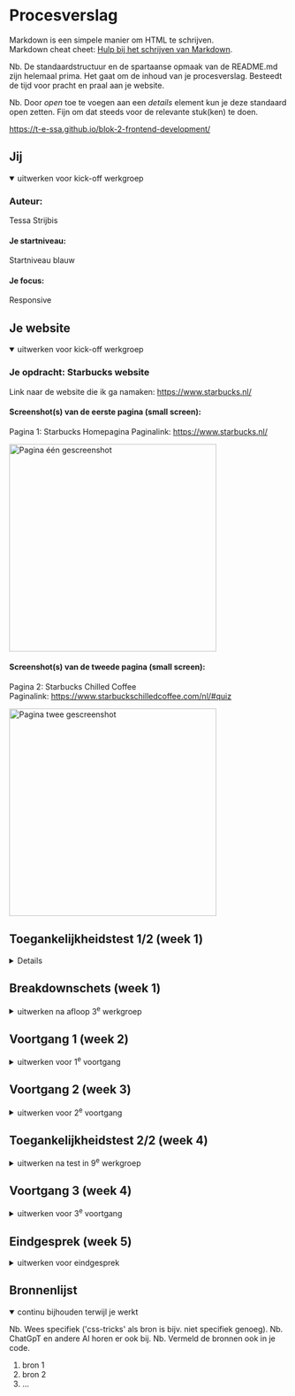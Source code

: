 # Procesverslag
Markdown is een simpele manier om HTML te schrijven.  
Markdown cheat cheet: [Hulp bij het schrijven van Markdown](https://github.com/adam-p/markdown-here/wiki/Markdown-Cheatsheet).

Nb. De standaardstructuur en de spartaanse opmaak van de README.md zijn helemaal prima. Het gaat om de inhoud van je procesverslag. Besteedt de tijd voor pracht en praal aan je website.

Nb. Door *open* toe te voegen aan een *details* element kun je deze standaard open zetten. Fijn om dat steeds voor de relevante stuk(ken) te doen.

https://t-e-ssa.github.io/blok-2-frontend-development/



## Jij

<details open>
  <summary>uitwerken voor kick-off werkgroep</summary>

  ### Auteur:
  Tessa Strijbis

  #### Je startniveau:
  Startniveau blauw

  #### Je focus:
  Responsive
 
</details>





## Je website

<details open>
  <summary>uitwerken voor kick-off werkgroep</summary>

  ### Je opdracht: Starbucks website
  Link naar de website die ik ga namaken: https://www.starbucks.nl/

  #### Screenshot(s) van de eerste pagina (small screen): 
  Pagina 1: Starbucks Homepagina 
  Paginalink: https://www.starbucks.nl/

  <img src="readme-images/pagina_1.png" width="375px" alt="Pagina één gescreenshot">
  
  
  #### Screenshot(s) van de tweede pagina (small screen):
  Pagina 2: Starbucks Chilled Coffee   
  Paginalink: https://www.starbuckschilledcoffee.com/nl/#quiz

  <img src="readme-images/pagina_2.png" width="375px" alt="Pagina twee gescreenshot">
</details>



## Toegankelijkheidstest 1/2 (week 1)

<details>
  Website starbucks.nl
Test 1 door Tessa Strijbis

**Content**
1.	Duidelijk taalgebruik en vermijd stijlfiguren, idiomen en ingewikkelde metaforen.
2.	Zorg ervoor dat de inhoud van knoppen, links en labels (in formulieren) uniek en beschrijvend zijn. 

Opmerkingen - Content
Op de site van Starbucks op een “Nederlandse” versie worden soms ook Engelse termen gebruikt. Dit is bijvoorbeeld terug te zien in de hoofdnavigatie bovenaan de pagina, waarbij de volgende onderdelen staan: Menu, Our Coffees, Bezorging, Verantwoordelijkheid, Carrière, Studentenkorting.

Bij het zoeken naar een locatie waar de klant met zijn/haar studentenkaart 20% korting krijgt op één drankje of één food item naar keuze, staan de vestigingen niet op alfabetische volgorde gerangschikt en moet de klant alle vestigingen afgaan om de juiste te kunnen vinden. Sorteren of filteren is hierbij ook niet mogelijk. 

Het taalgebruik verder is over het algemeen niet lastig verwoord en erg duidelijk. 
Wel staan er op de pagina “Onze koffie” veel knoppen die niet direct aangeven waar ze naar toe wijzen. De knoppen hebben dan bijvoorbeeld de namen “Medium Roasts” of “Blonde Roasts”.


**Global code**
1.	Valideer uw HTML.
2.	Gebruik een lang-attribuut op het HTML-element.
3.	Geef elke pagina een unieke titel.
4.	Zorg ervoor dat viewport-zoom niet is uitgeschakeld.

Opmerkingen – Global code
Bij het valideren komen er heel veel info’s, waarschuwingen en een aantal error’s in beeld. Ondanks dat de website goed functioneert, maakt dit het lastiger voor een screenreader om soepel door de website te gaan. Dit zou dus zeker verbeterd mogen worden.
Het HTML-element bevat inderdaad een lang-attribuut. Verder bevat elke pagina een unieke titel en de viewport-zoom is ingeschakeld. 


**Keyboard**
Het is belangrijk dat uw interface en content bediend en genavigeerd kunnen worden met behulp van een toetsenbord. Sommige mensen kunnen geen muis gebruiken of gebruiken andere ondersteunde technologieën die mogelijk niet toestaan om te zweven of nauwkeurig te klikken. 

1.	Zorg dat er een zichtbare focusstijl is voor interactieve elementen die worden genavigeerd (tab en shift + tab) via toetsenbordinvoer. 
2.	Controleer of de focusvolgorde van het toetsenbord overeenkomt met de visuele lay-out. 

Opmerkingen – Keyboard
De focusstijl voor interactieve elementen wordt aangegeven door een groene rand om de elementen heen. Dit is duidelijk zichtbaar.
De focusvolgorde komt over het algemeen overeen met de visuele lay-out, maar toch zijn er plekken die worden overgeslagen als het gaat om de site verkennen met het toetsenbord. Kijk bijvoorbeeld naar de pagina “Onze koffies”. Op deze pagina kom je met alleen het toetsenbord niet bij de knop “Bestel nu”, terwijl dat juist zo’n belangrijke knop is.

**Mobiel en aanraking**
Waar u op moet letten bij mobiele ervaringen. 
1.	Controleer of de site in elke gewenste richting kan worden gedraaid. 
2.	Horizontaal scrollen verwijderen.
3.	Zorg ervoor dat knop- en linkpictogrammen eenvoudig geactiveerd kunnen worden (grootte en positie).
4.	Zorg voor voldoende ruimte tussen interactieve items, zodat er een scrollgebied ontstaat. 

Opmerkingen – Mobiel en aanraking
De Starbucks site ondersteunt zowel portret- als landschapsweergave goed. Horizontaal scrollen is ook niet van toepassing bij de site. Verder zijn de knoppen op de site over het algemeen groot genoeg. De links daarentegen zouden wel extra ruimte mogen krijgen, zodat het voor de gebruiker makkelijker wordt om de juiste aan te kunnen klikken. Tot slot is de ruimte tussen de interactieve items voldoende. 


**Koppen**
Koptekstelementen (h1, h2, h3, etc.) helpen de inhoud van de pagina op te delen in gerelateerde “brokken” informatie. Ze zijn ongelooflijk belangrijk om mensen die ondersteunende technologie gebruiken te helpen de betekenis van een pagina of weergave te begrijpen.

1.	Gebruik kopteksten om inhoud te introduceren.
2.	Gebruik slechts één h1-element per pagina of weergave.
3.	Koptekstelementen moeten in een logische volgorde worden geschreven.
4.	Sla geen kopniveaus over. 

Opmerkingen – Koppen
Koppen worden goed gebruikt om inhoud te introduceren en de pagina’s hebben slechts één h1-element per pagina of weergave. De koppen volgen meestal een logische volgorde, maar soms worden sommige niveaus overgeslagen. Dan wordt er wel gebruik gemaakt van een h2 of een h4, maar dan is er nergens op die pagina een h3 gebruikt.


**Lijsten**
Lijstelementen laten mensen weten of een verzameling items gerelateerd is, of ze opeenvolgend zijn en hoeveel items er in de lijstgroepering aanwezig zijn.

1.	Gebruik lijstelementen (ol-, ul- en di-elementen) voor de lijstinhoud.

Opmerkingen – Lijsten
Lijsten worden meestal correct opgebouwd met ul- en ol-elementen. 


**Afbeeldingen**
Afbeeldingen zijn een veelvoorkomend onderdeel van de meeste websites. Zorg ervoor dat iedereen ervan kan genieten.
1.	Zorg ervoor dat alle img-elementen een alt-attribuut hebben.
2.	Zorg ervoor dat decoratieve afbeeldingen lege attribuutwaarden (null alt) gebruiken.
3.	Bied een tekstueel alternatief voor complexe afbeeldingen zoals grafieken, en kaarten.
4.	Voor afbeeldingen die tekst bevatten, zorg ervoor dat de alt-beschrijving de tekst van de afbeelding bevat.

Opmerkingen – Afbeeldingen
Niet alle afbeeldingen zijn voorzien van een alt-attribuut. Dit is wel erg belangrijk voor het gebruik van een screenreader. Verder heeft de kaart op de homepagina geen beschrijvende tekst die verteld wat er op die kaart te zien is.

**Media (Video en Audio)**
Media omvatten content zoals vooraf opgenomen en live audio en video.
1.	Zorg ervoor dat de media niet automatisch wordt afgespeeld.
2.	Controleer of alle media gepauzeerd kunnen worden.
3.	Video – Controleer of er ondertiteling aanwezig is.
4.	Audio – Controleer of er transcripties beschikbaar zijn.

Opmerking – Media
Bij de pagina “Verantwoordelijkheid” is goed te zien hoe media niet automatisch wordt afgespeeld en juist een play- en pauzeknop bevat, maar op de pagina “Starbucks Ready tot Drink” is te zien hoe media juist automatisch al afspeelt en hier is ook geen play- en pauzeknop aanwezig. Op de pagina “Verantwoordelijkheid is de video een link naar een YouTube video. Hierbij is ondertiteling aanwezig maar geen transcriptie. Als je kijkt naar de pagina “Starbucks Ready to Drink” is er helemaal ondertiteling aanwezig of transcriptie. Er wordt in deze video’s niet gesproken dus ondertiteling is hier geen noodzaak.


**Controles**
Bedieningselementen zijn interactie elementen, zoals koppelingen en knoppen, waarmee een gebruiker naar een bestemming kan navigeren of een actie kan uitvoeren.
1.	Gebruik het a-element voor links.
2.	Zorg ervoor dat links herkenbaar zijn als links.
3.	Zorg ervoor dat de besturingselementen de status :focus hebben.
4.	Gebruik het knopelement voor knoppen.
5.	Zorg voor skiplink en zorg ervoor dat deze zichtbaar is wanneer de focus erop staat.
6.	Identificeer links die een nieuwe tabblad of venster worden geopend. 

Opmerkingen – Controles
De links zijn correct weergegeven met a-elementen. De meeste links zijn duidelijk herkenbaar, alleen in de footer van de site is niet meteen duidelijk te zien dat sommige onderdelen ook links zijn. Besturingselementen hebben een focusstatus. Deze focusstatus zou wel eventueel iets consistenter worden toegepast. Verder zijn de knoppen correct weergegeven met button-elementen. Er is geen zichtbare skiplink aanwezig. Het toevoegen van een skiplink kan navigatie voor toetsenbord gebruikers sterk verbeteren. Als laatste worden links die in nieuwe tabbladen worden geopend niet altijd aangekondigd. 


**Verschijning**
Hoe de inhoud van uw website-app er in een bepaalde situatie uitziet.
1.	Controleer of de donkere en lichte modus worden ondersteund.
2.	Controleer of de modus met hoog contrast wordt ondersteund.
3.	Vergroot de tekstgrootte naar 200%.
4.	Zorg ervoor dat kleur niet de enige manier is om informatie over te brengen.

Opmerkingen – Verschijning
De site ondersteunt geen donkere modus en een hoog contrastmodus wordt niet volledig ondersteund. De tekst vergroten tot 200% zorgt er wel voor dat de lay-out grotendeels intact blijft. Er wordt op de site goed rekeningen mee gehouden dat kleur niet de enige manier is om informatie over te brengen.


**Animatie**
Content die beweegt, hetzij uit zichzelf, hetzij wanneer deze wordt geactiveerd door een persoon die een besturingselement activeert. 
1.	Zorg ervoor dat de animaties subtiel zijn en niet te veel opvallen. 
2.	Zorg voor een mechanisme om de achtergrondvideo te pauzeren.
3.	Zorg ervoor dat alle animaties voldoen aan de media query prefers-reduced-motion.

Opmerkingen – Animatie
De animaties zijn over het algemeen subtiel en niet erg afleidend. Er is zoals eerder als verteld niet overal een mogelijkheid om achtergrondvideo’s te pauzeren. Verder houdt de website geen rekening met de prefers-reduced-motion-instelling. 


**Kleurcontrast**
Kleurcontrast is de leesbaarheid van kleuren als ze naast en op elkaar worden geplaatst.
1.	Controleer het contrast voor alle tekst van normale grootte.
2.	Controleer het contrast voor alle grote tekst.
3.	Controleer het contrast voor alle pictogrammen.
4.	Controleer tekst die afbeeldingen of video overlapt.
5.	Controleer aangepaste :selectiekleuren.

Opmerkingen - Kleurcontrast
Het contrast van bijna alle tekst van normale grootte is voldoende. In de footer van de site staat onderaan wel tekst/links die een minder goed contrast hebben doordat die onderdelen een donkere kleur tekst hebben en de achtergrond is daar ook al donker van kleur. Het contrast voor alle grote tekst en pictogrammen is wel helemaal voldoende. Ook de tekst die afbeeldingen of video overlapt bevat voldoende contrast. Dit geld ook voor de aangepaste selectiekleuren.



  ### Bevindingen
  Conclusie van test 1


Taalgebruik
1.	Vermijd het gebruik van Engelse termen in een Nederlandse versie van de website.

Navigatie en toegankelijkheid
1.	Zorg ervoor dat vestigingen voor studentenkorting op alfabetische volgorde wordt weergegeven.
2.	Maak de knoppen op de pagina “Onze koffie” duidelijker door ze beschrijvend te maken.
3.	Voeg een zichtbare skiplink toe om navigatie voor toetsenbordgebruikers simpelere te maken.

Algemene code
1.	Verbeter de HTML-validatie door foutmeldingen en waarschuwingen aan te pakken.
2.	Zorg ervoor dat alle afbeeldingen een alt-attribuut hebben en dat eventuele decoratieve afbeeldingen een leeg alt-attribuut krijgen.

Toetsenbordbediening
1.	Verbeter de focusvolgorde, vooral op de pagina “Onze koffie”, zodat de belangrijkste knoppen toegankelijk zijn via toetsenbordbediening.

Besturingselementen en links
1.	Zorg ervoor dat links meer ruimte krijgen zodat ze makkelijker aanklikbaar zijn op mobiele apparaten.
2.	Maak alle links in de footer van de site duidelijk leesbaar en herkenbaar.
3.	Zorg ervoor dat alle links die een nieuw tabblad openen goed worden aangeduid.

Koppen en lijsten
1.	Zorg ervoor dat knoppen op de pagina’s in een logische volgorde worden gebruikt, zonder niveaus over te slaan. 

Media
1.	Zorg ervoor dat op alle pagina’s media niet automatisch afspeelt, en dat er pauze- en afspeelknoppen aanwezig zijn.
2.	Voeg waar nodig transcripties toe.
3.	Zorg ervoor dat de reduced-motion-instelling wordt toegepast op de site als de gebruiker dit heeft aangegeven.

Contrast 
1.	Ondersteun donkere modus en een hoog contrastmodus






**Conclusie screenreader van test 1**
De Nederlandse Starbucks-website heeft enkele toegankelijkheidsproblemen voor gebruikers van screenreaders. Veel link, zoals die naar promoties of seizoensgebonden items zijn afbeeldingen zonder alternatieve tekst, wat verwarrend kan zijn. Ook missen sommige knoppen, zoals voor bestellen, belangrijke beschrijvingen, wat het navigeren moeilijker maakt. Door alternatieve tekst toe te voegen en knoppen duidelijker te labelen, kan de website gebruiksvriendelijk worden voor alle bezoekers. 

  
</details>



## Breakdownschets (week 1)

<details>
  <summary>uitwerken na afloop 3<sup>e</sup> werkgroep</summary>

  ### de hele pagina: 
  <img src="readme-images/breakdown_schets-pagina_1.png" width="375px" alt="breakdown van de gehele eerste pagina">
  <img src="readme-images/breakdown_schets-pagina_2.png" width="375px" alt="breakdown van de gehele tweede pagina">

  ### dynamisch deel (bijv menu): 
  <img src="readme-images/breakdown_schets-menu.png" width="375px" alt="breakdown van een menu">

</details>





## Voortgang 1 (week 2)

<details>
  <summary>uitwerken voor 1<sup>e</sup> voortgang</summary>

  ### Stand van zaken
  hier dit ging goed & dit was lastig (neem ook screenshots op van delen van je website en code)


  ### Agenda voor meeting
  samen met je groepje opstellen

  | student 1      | student 2          | student 3    | student 4        |
  | ---            | ---                | ---          | ---              |
  | dit bespreken  | en dit             | en ik dit    | en dan ik dat    |
  | en dat ook nog | dit als er tijd is | nog een punt | dit wil ik zeker |
  | ...            | ...                | ...          | ...              |


  ### Verslag van meeting
  hier na afloop snel de uitkomsten van de meeting vastleggen

  - punt 1
  - punt 2
  - nog een punt
  - ...

</details>





## Voortgang 2 (week 3)

<details>
  <summary>uitwerken voor 2<sup>e</sup> voortgang</summary>

  ### Stand van zaken
  hier dit ging goed & dit was lastig (neem ook screenshots op van delen van je website en code)


  ### Agenda voor meeting
  samen met je groepje opstellen

  | student 1      | student 2          | student 3    | student 4        |
  | ---            | ---                | ---          | ---              |
  | dit bespreken  | en dit             | en ik dit    | en dan ik dat    |
  | en dat ook nog | dit als er tijd is | nog een punt | dit wil ik zeker |
  | ...            | ...                | ...          | ...              |


  ### Verslag van meeting
  hier na afloop snel de uitkomsten van de meeting vastleggen

  - punt 1
  - punt 2
  - nog een punt
- ...

</details>





## Toegankelijkheidstest 2/2 (week 4)

<details>
  <summary>uitwerken na test in 9<sup>e</sup> werkgroep</summary>

  ### Bevindingen
  Lijst met je bevindingen die in de test naar voren kwamen (geef ook aan wat er verbeterd is):

</details>





## Voortgang 3 (week 4)

<details>
  <summary>uitwerken voor 3<sup>e</sup> voortgang</summary>

  ### Stand van zaken
  hier dit ging goed & dit was lastig (neem ook screenshots op van delen van je website en code)


  ### Agenda voor meeting
  samen met je groepje opstellen

  | student 1      | student 2          | student 3    | student 4        |
  | ---            | ---                | ---          | ---              |
  | dit bespreken  | en dit             | en ik dit    | en dan ik dat    |
  | en dat ook nog | dit als er tijd is | nog een punt | dit wil ik zeker |
  | ...            | ...                | ...          | ...              |


  ### Verslag van meeting
  hier na afloop snel de uitkomsten van de meeting vastleggen

  - punt 1
  - punt 2
  - nog een punt
  - ...

</details>





## Eindgesprek (week 5)

<details>
  <summary>uitwerken voor eindgesprek</summary>

  ### Je uitkomst - karakteristiek screenshots:
  <img src="readme-images/dummy-plaatje.jpg" width="375px" alt="uitomst opdracht 1">


  ### Dit ging goed/Heb ik geleerd: 
  Korte omschrijving met plaatjes

  <img src="readme-images/dummy-plaatje.jpg" width="375px" alt="top">


  ### Dit was lastig/Is niet gelukt:
  Korte omschrijving met plaatjes

  <img src="readme-images/dummy-plaatje.jpg" width="375px" alt="bummer">
</details>





## Bronnenlijst

<details open>
  <summary>continu bijhouden terwijl je werkt</summary>

  Nb. Wees specifiek ('css-tricks' als bron is bijv. niet specifiek genoeg). 
  Nb. ChatGpT en andere AI horen er ook bij.
  Nb. Vermeld de bronnen ook in je code.

  1. bron 1
  2. bron 2
  3. ...

</details>
